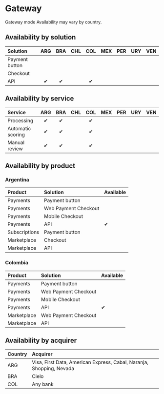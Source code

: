 # Gateway

Gateway mode Availability may vary by country.

## Availability by solution

Solution                | ARG  | BRA  | CHL  | COL  | MEX  | PER  | URY  | VEN  |
:---------------------- |:---: |:---: |:---: |:---: |:---: |:---: |:---: |:---: |
Payment button          |      |      |      |      |      |      |      |      |
Checkout                |      |      |      |      |      |      |      |      |
API                     | ✔    | ✔    |      | ✔    |      |      |      |      |

## Availability by service

Service                 | ARG  | BRA  | CHL  | COL  | MEX  | PER  | URY  | VEN  |
:---------------------- |:---: |:---: |:---: |:---: |:---: |:---: |:---: |:---: |
Processing              | ✔    | ✔    |      | ✔    |      |      |      |      |
Automatic scoring       | ✔    | ✔    |      | ✔    |      |      |      |      |
Manual review           | ✔    | ✔    |      | ✔    |      |      |      |      |

## Availability by product

### Argentina

Product       | Solution        | Available
:------------ |:--------------- |:------------------- |
Payments      | Payment button  |
Payments      | Web Payment Checkout    |
Payments      | Mobile Checkout |
Payments      | API             | ✔
Subscriptions | Payment button  |
Marketplace   | Checkout        |
Marketplace   | API             |

### Colombia

Product       | Solution        | Available
:------------ |:--------------- |:------------------- |
Payments      | Payment button  |
Payments      | Web Payment Checkout    |
Payments      | Mobile Checkout |
Payments      | API             | ✔
Marketplace   | Web Payment Checkout    |
Marketplace   | API             |

## Availability by acquirer

| Country       | Acquirer                                          |
| :------------ | :-------------------------------------------------- |
| ARG           | Visa, First Data, American Express, Cabal, Naranja, Shopping, Nevada
| BRA           | Cielo
| COL           | Any bank
